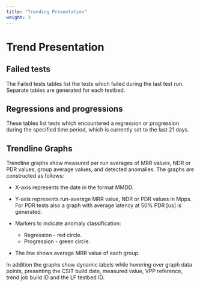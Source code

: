 ```yaml
---
title: "Trending Presentation"
weight: 3
---
```


# Trend Presentation

## Failed tests

The Failed tests tables list the tests which failed during the last test run.
Separate tables are generated for each testbed.

## Regressions and progressions

These tables list tests which encountered a regression or progression during the
specified time period, which is currently set to the last 21 days.

## Trendline Graphs

Trendline graphs show measured per run averages of MRR values, NDR or PDR
values, group average values, and detected anomalies.
The graphs are constructed as follows:

- X-axis represents the date in the format MMDD.
- Y-axis represents run-average MRR value, NDR or PDR values in Mpps. For PDR
  tests also a graph with average latency at 50% PDR [us] is generated.
- Markers to indicate anomaly classification:

  - Regression - red circle.
  - Progression - green circle.

- The line shows average MRR value of each group.

In addition the graphs show dynamic labels while hovering over graph data
points, presenting the CSIT build date, measured value, VPP reference, trend job
build ID and the LF testbed ID.
